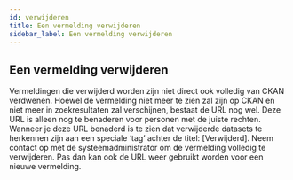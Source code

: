 ```yaml
---
id: verwijderen
title: Een vermelding verwijderen 
sidebar_label: Een vermelding verwijderen
---
```

## Een vermelding verwijderen

Vermeldingen die verwijderd worden zijn niet direct ook volledig van CKAN verdwenen. Hoewel de vermelding niet meer te zien zal zijn op CKAN en niet meer in zoekresultaten zal verschijnen, bestaat de URL nog wel. Deze URL is alleen nog te benaderen voor personen met de juiste rechten. Wanneer je deze URL benaderd is te zien dat verwijderde datasets te herkennen zijn aan een speciale ‘tag’ achter de titel: [Verwijderd]. Neem contact op met de systeemadministrator om de vermelding volledig te verwijderen. Pas dan kan ook de URL weer gebruikt worden voor een nieuwe vermelding.
